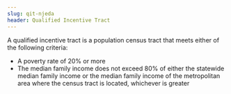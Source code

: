 ```yaml
---
slug: qit-njeda
header: Qualified Incentive Tract
---
```


A qualified incentive tract is a population census tract that meets either of the following criteria:

- A poverty rate of 20% or more
- The median family income does not exceed 80% of either the statewide median family income or the median family income of the metropolitan area where the census tract is located, whichever is greater
